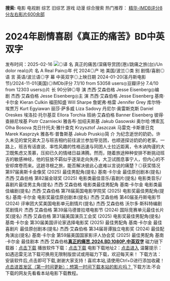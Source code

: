 **搜索:** 电影 电视剧 综艺 旧综艺 游戏 动漫 综合搜索 热门推荐： [精华-IMDB评分8分左右影片600余部](https://www.dytt8.com/html/gndy/jddy/20160320/50510.html)
# 2024年剧情喜剧《真正的痛苦》BD中英双字
发布时间：2025-02-16 
![](https://img9.doubanio.com/view/photo/l_ratio_poster/public/p2914765192.jpg)◎译 名 真正的痛苦/深痛导赏团(港)/跳痛之旅(台)/Un dolor real◎片 名 A Real Pain◎年 代 2024◎产 地 美国/波兰◎类 别 剧情/喜剧◎语 言 英语/波兰语◎字 幕 中英双字◎上映日期 2024-01-20(圣丹斯电影节)/2024-11-01(美国)◎IMDb评分 7.1/10 from 53058 users◎豆瓣评分 7.4/10 from 12303 users◎片 长 90分钟◎导 演 杰西·艾森伯格 Jesse Eisenberg◎编 剧 杰西·艾森伯格 Jesse Eisenberg◎主 演 杰西·艾森伯格 Jesse Eisenberg 基南·卡尔金 Kieran Culkin 福田知盛 Will Sharpe 詹妮弗·格雷 Jennifer Grey 库尔特·埃贾万 Kurt Egyiawan 丽莎·萨多威 Liza Sadovy 丹尼尔·奥雷斯克斯 Daniel Oreskes 埃洛拉·托尔基亚 Ellora Torchia 班纳·艾森伯格 Banner Eisenberg 彼得·查赫尼埃基 Piotr Czarniecki 雅各布·加绍夫斯基 Jakub Gasowski 奥尔哈·博索瓦 Olha Bosova 克日什托夫·雅什查克 Krzysztof Jaszczak 马雷克·卡斯普日克 Marek Kasprzyk 雅各布·普鲁斯基 Jakub Pruski◎简 介 为纪念逝世的奶奶，许久未见的堂兄弟大卫与班吉相约前往波兰参加导览团，也顺道探访奶奶的老家。一路上，班吉有话直说、率性风趣的性格迅速与同团人士拉近距离，令木讷拘谨的大卫既焦虑又羡慕，压抑已久的情绪日益沸腾。然而，随着旅途种种安排不断挑动班吉的敏感神经，他的狂放不羁似乎逐渐走向失序，大卫试图息事宁人，但内心的不安却席卷而来。这趟寻根之旅，能否解决彼此心底难以言说的痛楚？◎获奖情况 第97届奥斯卡金像奖 (2025) 最佳男配角(提名) 基南·卡尔金 最佳原创剧本(提名) 杰西·艾森伯格 第82届金球奖 (2025) 电影类最佳音乐/喜剧片(提名) 电影类音乐/喜剧片最佳男主角(提名) 杰西·艾森伯格 电影类最佳男配角 基南·卡尔金 电影类最佳编剧(提名) 杰西·艾森伯格 第78届英国电影学院奖 (2025) 电影奖最佳男配角(提名) 基南·卡尔金 电影奖最佳原创剧本(提名) 杰西·艾森伯格 第40届圣丹斯电影节 (2024) 评审团大奖美国电影单元剧情片(提名) 杰西·艾森伯格 沃尔多·斯科特编剧奖剧情片 杰西·艾森伯格 第39届马德普拉塔电影节 (2024) 国际竞赛单元最佳长片奖(提名) 杰西·艾森伯格 第31届美国演员工会奖 (2025) 电影奖最佳男配角(提名) 基南·卡尔金 第30届美国评论家选择电影奖 (2025) 最佳男配角 基南·卡尔金 最佳喜剧片 最佳原创剧本(提名) 杰西·艾森伯格 第34届哥谭独立电影奖 (2024) 最佳配角演出(提名) 基南·卡尔金 第59届美国国家影评人协会奖 (2025) 最佳男配角 基南·卡尔金 最佳剧本 杰西·艾森伯格[**真正的痛苦.2024.BD.1080P.中英双字**](magnet:?xt=urn:btih:f1c6d96b7954505dfbf07df82b1e4f12ffa2f72d&dn=%e9%98%b3%e5%85%89%e7%94%b5%e5%bd%b1dygod.org.%e7%9c%9f%e6%ad%a3%e7%9a%84%e7%97%9b%e8%8b%a6.2024.BD.1080P.%e4%b8%ad%e8%8b%b1%e5%8f%8c%e5%ad%97.mkv&tr=udp%3a%2f%2ftracker.opentrackr.org%3a1337%2fannounce&tr=udp%3a%2f%2fexodus.desync.com%3a6969%2fannounce) 磁力链下载器：[点击下载](https://dygod.org/js/bt.htm "qBittorrent") 播放软件下载：[点击下载](https://dygod.org/js/player.htm "PotPlayer") 电影下载地址2：[点击进入](https://dygod.org/ "阳光电影") 温馨提示：如遇迅雷无法下载可换用无限制版尝试或用磁力下载，欢迎每天来！  下载方法：安装软件后,点击即可下载,谢谢大家支持！喜欢本站,请使用Ctrl+D进行添加收藏！ [点击进首发区（第一时间更新）：想第一时间下载本站的影片吗？ ](https://www.ygdy8.net/)下载方法:不会下载的网友先看看本站电影下载教程。